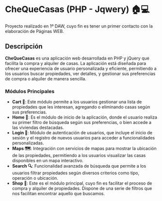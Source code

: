 # CheQueCasas (PHP - Jqwery) 🏠💻

Proyecto realizado en 1º DAW, cuyo fin es tener un primer contacto con la elaboración de Páginas WEB.

## Descripción

**CheQueCasas** es una aplicación web desarrollada en PHP y jQuery que facilita la compra y alquiler de casas. La aplicación está diseñada para ofrecer una experiencia de usuario personalizada y eficiente, permitiendo a los usuarios buscar propiedades, ver detalles, y gestionar sus preferencias de compra o alquiler de manera sencilla.

### Módulos Principales

- **Cart 🛒**: Este módulo permite a los usuarios gestionar una lista de propiedades que les interesan, agregando o eliminando casas según sus preferencias.
- **Home 🏡**: Es el módulo de inicio de la aplicación, donde el usuario realiza su primer filtro de búsqueda según sus preferencias, o bien accede a las viviendas destacadas.
- **Login 🔑**: Módulo de autenticación de usuarios, que incluye el inicio de sesión y el registro de nuevos usuarios para acceder a funcionalidades personalizadas.
- **Maps 🗺️**: Integración con servicios de mapas para mostrar la ubicación de las propiedades, permitiendo a los usuarios visualizar las casas disponibles en un mapa interactivo.
- **Search 🔍**: Funcionalidad avanzada de búsqueda que permite a los usuarios filtrar propiedades según diversos criterios como tipo, operación o ubicación.
- **Shop 🏬**: Este es el módulo principal, cuyo fin es facilitar el proceso de compra y alquiler de propiedades. Dispone de una serie de filtros que nos facilitan encontrar aquello que buscamos.

